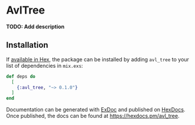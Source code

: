 # AvlTree

**TODO: Add description**

## Installation

If [available in Hex](https://hex.pm/docs/publish), the package can be installed
by adding `avl_tree` to your list of dependencies in `mix.exs`:

```elixir
def deps do
  [
    {:avl_tree, "~> 0.1.0"}
  ]
end
```

Documentation can be generated with [ExDoc](https://github.com/elixir-lang/ex_doc)
and published on [HexDocs](https://hexdocs.pm). Once published, the docs can
be found at <https://hexdocs.pm/avl_tree>.

